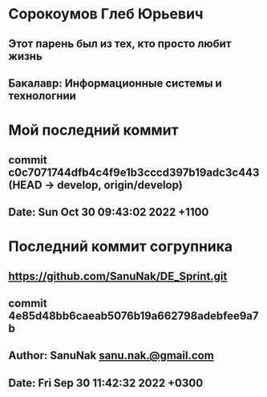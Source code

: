 # Сорокоумов Глеб Юрьевич
## Этот парень был из тех, кто просто любит жизнь
## Бакалавр: Информационные системы и технологнии

# Мой последний коммит
## commit c0c7071744dfb4c4f9e1b3cccd397b19adc3c443 (HEAD -> develop, origin/develop)
## Date:   Sun Oct 30 09:43:02 2022 +1100

# Последний коммит согрупника
## https://github.com/SanuNak/DE_Sprint.git
## commit 4e85d48bb6caeab5076b19a662798adebfee9a7b
## Author: SanuNak <sanu.nak.@gmail.com>
## Date:   Fri Sep 30 11:42:32 2022 +0300
